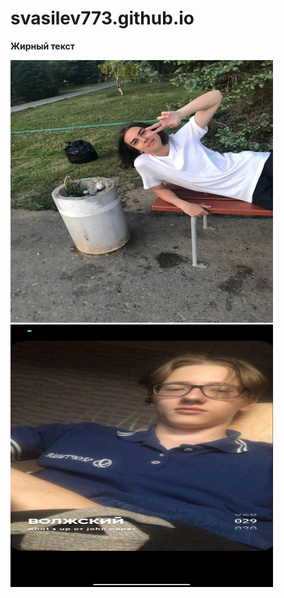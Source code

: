 # svasilev773.github.io
<html>
<head>
<meta charset="utf-8">
</head>
<body>
<p><strong>Жирный текст</strong></p>
<img src="photo_2022-09-10_13-25-15.jpg" alt="Фотография 1" width="420" height="420">
<img src="photo_2022-09-10_13-28-27.jpg" alt="Фотография 1" width="420" height="420">
</p>
</body>
</html>
